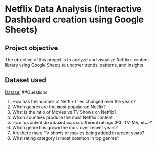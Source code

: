 # Netflix Data Analysis (Interactive Dashboard creation using Google Sheets)
## Project objective
The objective of this project is to analyze and visualize Netflix’s content library using Google Sheets to uncover trends, patterns, and insights
## Dataset used
<a href="https://github.com/Akash446-RM/Data-Analysis-Dashboard/blob/main/netflix_titles%20-%20data.csv">Dataset</a>
##Questions
1.	How has the number of Netflix titles changed over the years? 
2.	Which genres are the most popular on Netflix? 
3.	What is the ratio of Movies vs TV Shows on Netflix? 
4.	Which countries produce the most Netflix content
5.	How is content distributed across different ratings (PG, TV-MA, etc.)? 
6.	Which genre has grown the most over recent years? 
7.	Are there more TV shows or movies being added in recent years? 
8.	What rating category is most common in top genres? 

